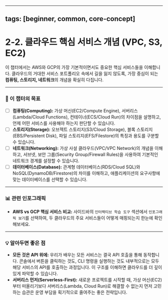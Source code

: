 
---
tags: [beginner, common, core-concept]
---
# 2-2. 클라우드 핵심 서비스 개념 (VPC, S3, EC2)

이 챕터에서는 AWS와 GCP의 가장 기본적이면서도 중요한 핵심 서비스들을 이해합니다. 클라우드의 거대한 서비스 포트폴리오 속에서 길을 잃지 않도록, 가장 중심이 되는 **컴퓨팅, 스토리지, 네트워크**의 개념을 확실히 다집니다.

---

### 🎯 이 챕터의 목표

- [ ] **컴퓨팅(Computing):** 가상 머신(EC2/Compute Engine), 서버리스(Lambda/Cloud Functions), 컨테이너(ECS/Cloud Run)의 차이점을 설명하고, 언제 어떤 서비스를 사용해야 하는지 판단할 수 있습니다.
- [ ] **스토리지(Storage):** 오브젝트 스토리지(S3/Cloud Storage), 블록 스토리지(EBS/Persistent Disk), 파일 스토리지(EFS/Filestore)의 특징과 용도를 구분할 수 있습니다.
- [ ] **네트워크(Networking):** 가상 사설 클라우드(VPC/VPC Network)의 개념을 이해하고, 서브넷, 보안 그룹(Security Group/Firewall Rules)을 사용하여 기본적인 네트워크 경계를 설정할 수 있습니다.
- [ ] **데이터베이스(Database):** 관계형 데이터베이스(RDS/Cloud SQL)와 NoSQL(DynamoDB/Firestore)의 차이를 이해하고, 애플리케이션의 요구사항에 맞는 데이터베이스를 선택할 수 있습니다.

---

### 📊 관련 인포그래픽

- **AWS vs GCP 핵심 서비스 비교:** 사이드바의 `인터랙티브 학습 도구` 섹션에서 `인포그래픽 보기`를 선택하여, 두 클라우드의 주요 서비스들이 어떻게 매핑되는지 한눈에 확인해보세요.

---

### 💡 알아두면 좋은 점

- **모든 것은 API 위에:** 우리가 배우는 모든 서비스는 결국 API 호출을 통해 동작합니다. 콘솔에서 버튼을 클릭하는 것도, CLI 명령을 실행하는 것도 내부적으로는 모두 해당 서비스의 API를 호출하는 과정입니다. 이 구조를 이해하면 클라우드를 더 깊이 있게 파악할 수 있습니다.
- **서버리스 먼저(Serverless-First):** 새로운 프로젝트를 시작할 때, 가상 머신(EC2)부터 떠올리기보다 서버리스(Lambda, Cloud Run)로 해결할 수 없는지 먼저 고민하는 습관은 운영 부담을 획기적으로 줄여주는 좋은 전략입니다.
